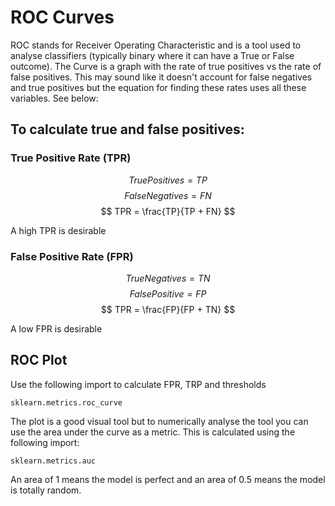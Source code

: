 # ROC Curves
ROC stands for Receiver Operating Characteristic and is a tool used to analyse classifiers (typically binary where it can have a True or False outcome).
The Curve is a graph with the rate of true positives vs the rate of false positives.
This may sound like it doesn't account for false negatives and true positives but the equation for finding these rates uses all these variables. See below:

## To calculate true and false positives:
### True Positive Rate (TPR)

$$ True Positives = TP $$
$$ False Negatives = FN $$
$$ TPR = \frac{TP}{TP + FN} $$

A high TPR is desirable

### False Positive Rate (FPR)

$$ True Negatives = TN $$
$$ False Positive = FP $$
$$ TPR = \frac{FP}{FP + TN} $$

A low FPR is desirable

## ROC Plot
Use the following import to calculate FPR, TRP and thresholds
````
sklearn.metrics.roc_curve
````

The plot is a good visual tool but to numerically analyse the tool you can use the area under the curve as a metric. This is calculated using the following  import:
````
sklearn.metrics.auc
````
An area of 1 means the model is perfect and an area of 0.5 means the model is totally random.



